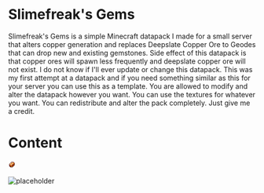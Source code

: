 # Slimefreak's Gems

Slimefreak's Gems is a simple Minecraft datapack I made for a small server that alters copper generation and replaces Deepslate Copper Ore to Geodes that can drop new and existing gemstones. Side effect of this datapack is that copper ores will spawn less frequently and deepslate copper ore will not exist.
I do not know if I'll ever update or change this datapack. This was my first attempt at a datapack and if you need something similar as this for your server you can use this as a template. You are allowed to modify and alter the datapack however you want. You can use the textures for whatever you want.
You can redistribute and alter the pack completely. Just give me a credit.

# Content
![Test](https://github.com/Slimefreakk/SlimefreaksGems/blob/main/pictures/amber.png)

<img src="[https://github.com/Slimefreakk/SlimefreaksGems/blob/main/pictures/amber.png]" alt="placeholder" width="50" height="50">
